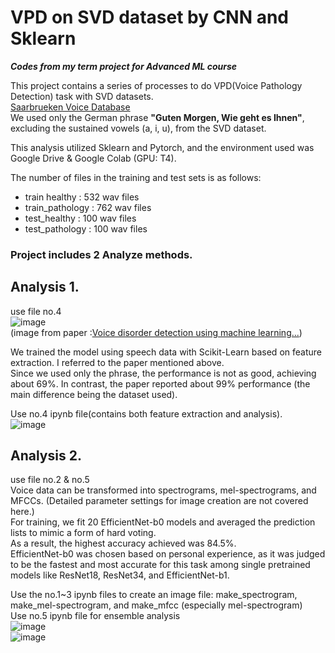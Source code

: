 # VPD on SVD dataset by CNN and Sklearn
***Codes from my term project for Advanced ML course***  

This project contains a series of processes to do VPD(Voice Pathology Detection) task with SVD datasets.  
[Saarbrueken Voice Database](https://stimmdb.coli.uni-saarland.de/help_en.php4)    
We used only the German phrase **"Guten Morgen, Wie geht es Ihnen"**, excluding the sustained vowels (a, i, u), from the SVD dataset.  
  
This analysis utilized Sklearn and Pytorch, and the environment used was Google Drive & Google Colab (GPU: T4).  
  
The number of files in the training and test sets is as follows:  
- train healthy   : 532 wav files    
- train_pathology : 762 wav files    
- test_healthy    : 100 wav files     
- test_pathology  : 100 wav files   


  
### Project includes 2 Analyze methods.   

## Analysis 1.   
use file no.4  
![image](https://github.com/cksehf7/vpd-on-SVData-by-CNN-and-Sklearn/assets/132045523/9fd2dfce-f861-4ab3-8ffa-47291bc6d388)    
(image from paper :[Voice disorder detection using machine learning...](https://www.sciencedirect.com/science/article/pii/S0952197624002057))   
  
We trained the model using speech data with Scikit-Learn based on feature extraction. I referred to the paper mentioned above.  
Since we used only the phrase, the performance is not as good, achieving about 69%. In contrast, the paper reported about 99% performance (the main difference being the dataset used).  
  
Use no.4 ipynb file(contains both feature extraction and analysis).   
![image](https://github.com/cksehf7/vpd-on-SVData-by-CNN-and-Sklearn/assets/132045523/c05a1675-8055-46f6-81dd-45ae93b2b2dd)   
   
## Analysis 2.   
use file no.2 & no.5  
Voice data can be transformed into spectrograms, mel-spectrograms, and MFCCs. (Detailed parameter settings for image creation are not covered here.)  
For training, we fit 20 EfficientNet-b0 models and averaged the prediction lists to mimic a form of hard voting.   
As a result, the highest accuracy achieved was 84.5%.  
EfficientNet-b0 was chosen based on personal experience, as it was judged to be the fastest and most accurate for this task among single pretrained models like ResNet18, ResNet34, and EfficientNet-b1.  
  
Use the no.1~3 ipynb files to create an image file: make_spectrogram, make_mel-spectrogram, and make_mfcc (especially mel-spectrogram)      
Use no.5 ipynb file for ensemble analysis   
![image](https://github.com/cksehf7/vpd-on-SVData-by-CNN-and-Sklearn/assets/132045523/2ce0b244-928e-47e5-90b7-4f2286da44f1)   
![image](https://github.com/cksehf7/vpd-on-SVData-by-CNN-and-Sklearn/assets/132045523/d3a81d87-5315-4255-a81c-77ef4ae8c6f9)


